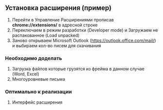 ## Установка расширения (пример)

1. Перейти в Управление Расширениями прописав **chrome://extensions/** в адресной строке
2. Переключаем в режим разработки (Developer mode) и Загружаем не распакованное (Load unpacked)
3. Заново открываем Microsoft Outlook (https://outlook.office.com/mail/) и выбираем кол-во писем для скачивания

### Необходимо доделать
1) Загрузка файлов которые грузятся из фрейма в данном случае (Word, Excel)
2) Многоуровневые письма

### Оптимально к реализации
1) Интерфейс расширения
